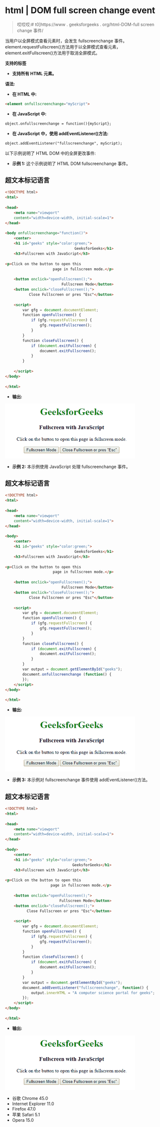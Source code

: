 # html | DOM full screen change event

> 哎哎哎:# t0]https://www . geeksforgeeks . org/html-DOM-full screen change 事件/

当用户以全屏模式查看元素时，会发生 fullscreenchange 事件。element.requestFullscreen()方法用于以全屏模式查看元素，element.exitFullscreen()方法用于取消全屏模式。

**支持的标签**

*   **支持所有 HTML 元素。**

**语法:**

*   **在 HTML 中:**

```html
<element onfullscreenchange="myScript">
```

*   **在 JavaScript 中:**

```html
object.onfullscreenchange = function(){myScript};
```

*   **在 JavaScript 中，使用 addEventListener()方法:**

```html
object.addEventListener("fullscreenchange", myScript);
```

以下示例说明了 HTML DOM 中的全屏更改事件:

*   **示例 1:** 这个示例说明了 HTML DOM fullscreenchange 事件。

## 超文本标记语言

```html
<!DOCTYPE html>
<html>

<head>
    <meta name="viewport"
    content="width=device-width, initial-scale=1">
</head>

<body onfullscreenchange="function()">
    <center>
    <h1 id="geeks" style="color:green;">
                                GeeksforGeeks</h1>
    <h3>Fullscreen with JavaScript</h3>

<p>Click on the button to open this
                      page in fullscreen mode.</p>

    <button onclick="openFullscreen();">
                          Fullscreen Mode</button>
    <button onclick="closeFullscreen();">
           Close Fullscreen or pres "Esc"</button>

    <script>
        var gfg = document.documentElement;
        function openFullscreen() {
            if (gfg.requestFullscreen) {
                gfg.requestFullscreen();
            }
        }
        function closeFullscreen() {
            if (document.exitFullscreen) {
                document.exitFullscreen();
            }
        }

    </script>
</body>

</html>                   
```

*   **输出:**

![](img/84bf1205229e63beff1836815c4d29f8.png)

*   **示例 2:** 本示例使用 JavaScript 处理 fullscreenchange 事件。

## 超文本标记语言

```html
<!DOCTYPE html>
<html>

<head>
    <meta name="viewport"
    content="width=device-width, initial-scale=1">
</head>

<body>
    <center>
    <h1 id="geeks" style="color:green;">
                                GeeksforGeeks</h1>
    <h3>Fullscreen with JavaScript</h3>

<p>Click on the button to open this
                      page in fullscreen mode.</p>

    <button onclick="openFullscreen();">
                          Fullscreen Mode</button>
    <button onclick="closeFullscreen();">
           Close Fullscreen or pres "Esc"</button>

    <script>
        var gfg = document.documentElement;
        function openFullscreen() {
            if (gfg.requestFullscreen) {
                gfg.requestFullscreen();
            }
        }
        function closeFullscreen() {
            if (document.exitFullscreen) {
                document.exitFullscreen();
            }
        }
        var output = document.getElementById("geeks");
        document.onfullscreenchange (function() {
        });
    </script>
</body>

</html>                   
```

*   **输出:**

![](img/84bf1205229e63beff1836815c4d29f8.png)

*   **示例 3:** 本示例对 fullscreenchange 事件使用 addEventListener()方法。

## 超文本标记语言

```html
<!DOCTYPE html>
<html>

<head>
    <meta name="viewport"
    content="width=device-width, initial-scale=1">
</head>

<body>
    <center>
    <h1 id="geeks" style="color:green;">
                               GeeksforGeeks</h1>
    <h3>Fullscreen with JavaScript</h3>

<p>Click on the button to open this
                     page in fullscreen mode.</p>

    <button onclick="openFullscreen();">
                         Fullscreen Mode</button>
    <button onclick="closeFullscreen();">
          Close Fullscreen or pres "Esc"</button>

    <script>
        var gfg = document.documentElement;
        function openFullscreen() {
            if (gfg.requestFullscreen) {
                gfg.requestFullscreen();
            }
        }
        function closeFullscreen() {
            if (document.exitFullscreen) {
                document.exitFullscreen();
            }
        }
        var output = document.getElementById("geeks");
        document.addEventListener("fullscreenchange", function() {
            output.innerHTML = "A computer science portal for geeks";
        });
    </script>
</body>

</html>                   
```

*   **输出:**

![](img/84bf1205229e63beff1836815c4d29f8.png)

*   谷歌 Chrome 45.0
*   Internet Explorer 11.0
*   Firefox 47.0
*   苹果 Safari 5.1
*   Opera 15.0